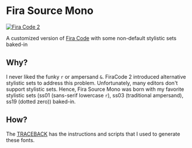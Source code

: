 # Fira Source Mono

[![Fira Code 2](https://img.shields.io/badge/FiraCode-2-blue.svg)](https://github.com/tonsky/FiraCode/releases/tag/2)

A customized version of [Fira Code](https://github.com/tonsky/FiraCode) with some non-default stylistic sets baked-in

## Why?

I never liked the funky `r` or ampersand `&`. FiraCode 2 introduced alternative stylistic sets to address this problem. Unfortunately, many editors don't support stylistic sets. Hence, Fira Source Mono was born with my favorite stylistic sets (ss01 (sans-serif lowercase `r`), ss03 (traditional ampersand), ss19 (dotted zero)) baked-in.

## How?

The [TRACEBACK](./TRACEBACK.md) has the instructions and scripts that I used to generate these fonts.
